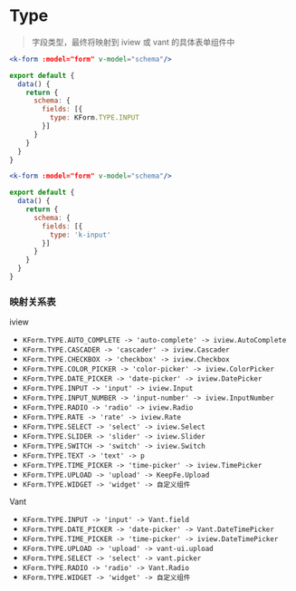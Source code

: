 # Type

> 字段类型，最终将映射到 iview 或 vant 的具体表单组件中

```jsx
<k-form :model="form" v-model="schema"/>
```

```js
export default {
  data() {
    return {
      schema: {
        fields: [{
          type: KForm.TYPE.INPUT
        }]
      }
    }
  }
}
```

```jsx
<k-form :model="form" v-model="schema"/>
```

```js
export default {
  data() {
    return {
      schema: {
        fields: [{
          type: 'k-input'
        }]
      }
    }
  }
}
```

### 映射关系表
 iview
* `KForm.TYPE.AUTO_COMPLETE -> 'auto-complete' -> iview.AutoComplete`
* `KForm.TYPE.CASCADER -> 'cascader' -> iview.Cascader`
* `KForm.TYPE.CHECKBOX -> 'checkbox' -> iview.Checkbox`
* `KForm.TYPE.COLOR_PICKER -> 'color-picker' -> iview.ColorPicker`
* `KForm.TYPE.DATE_PICKER -> 'date-picker' -> iview.DatePicker`
* `KForm.TYPE.INPUT -> 'input' -> iview.Input`
* `KForm.TYPE.INPUT_NUMBER -> 'input-number' -> iview.InputNumber`
* `KForm.TYPE.RADIO -> 'radio' -> iview.Radio`
* `KForm.TYPE.RATE -> 'rate' -> iview.Rate`
* `KForm.TYPE.SELECT -> 'select' -> iview.Select`
* `KForm.TYPE.SLIDER -> 'slider' -> iview.Slider`
* `KForm.TYPE.SWITCH -> 'switch' -> iview.Switch`
* `KForm.TYPE.TEXT -> 'text' -> p`
* `KForm.TYPE.TIME_PICKER -> 'time-picker' -> iview.TimePicker`
* `KForm.TYPE.UPLOAD -> 'upload' -> KeepFe.Upload`
* `KForm.TYPE.WIDGET -> 'widget' -> 自定义组件`

Vant
* `KForm.TYPE.INPUT -> 'input' -> Vant.field`
* `KForm.TYPE.DATE_PICKER -> 'date-picker' -> Vant.DateTimePicker`
* `KForm.TYPE.TIME_PICKER -> 'time-picker' -> iview.DateTimePicker`
* `KForm.TYPE.UPLOAD -> 'upload' -> vant-ui.upload`
* `KForm.TYPE.SELECT -> 'select' -> vant.picker`
* `KForm.TYPE.RADIO -> 'radio' -> Vant.Radio`
* `KForm.TYPE.WIDGET -> 'widget' -> 自定义组件`
